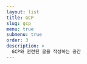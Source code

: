 ```yaml
---
layout: list
title: GCP
slug: gcp
menu: true
submenu: true
order: 3
description: >
  GCP와 관련된 글을 작성하는 공간
---
```

